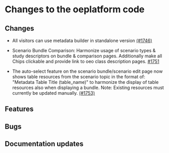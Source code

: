 # Changes to the oeplatform code

## Changes

- All visitors can use metadata builder in standalone version [(#1746)](https://github.com/OpenEnergyPlatform/oeplatform/pull/1746)

- Scenario Bundle Comparison: Harmonize usage of scenario types & study descriptors on bundle & comparison pages. Additionally make all Chips clickable and provide link to oeo class description pages. [#1751](https://github.com/OpenEnergyPlatform/oeplatform/pull/1751)

- The auto-select feature on the scenario bundle/scenario edit page now shows table resources from the scenario topic in the format of: "Metadata Table Title (table_name)" to harmonize the display of table resources also when displaying a bundle. Note: Existing resources must currently be updated manually. [(#1753)](https://github.com/OpenEnergyPlatform/oeplatform/pull/1753)

## Features

## Bugs

## Documentation updates
